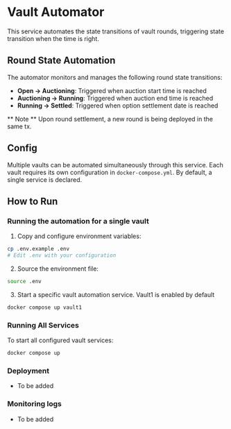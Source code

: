 # Vault Automator

This service automates the state transitions of vault rounds, triggering state transition when the time is right.

## Round State Automation

The automator monitors and manages the following round state transitions:

- **Open → Auctioning**: Triggered when auction start time is reached
- **Auctioning → Running**: Triggered when auction end time is reached
- **Running → Settled**: Triggered when option settlement date is reached

** Note ** Upon round settlement, a new round is being deployed in the same tx.

## Config

Multiple vaults can be automated simultaneously through this service. Each vault requires its own configuration in `docker-compose.yml`. By default, a single service is declared.

## How to Run

### Running the automation for a single vault

1. Copy and configure environment variables:
```bash
cp .env.example .env
# Edit .env with your configuration
```

2. Source the environment file:
```bash
source .env
```

3. Start a specific vault automation service. Vault1 is enabled by default
```bash
docker compose up vault1
```

### Running All Services

To start all configured vault services:
```bash
docker compose up
```

### Deployment
- To be added

### Monitoring logs
-  To be added

